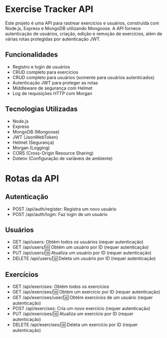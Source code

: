 # Exercise Tracker API

Este projeto é uma API para rastrear exercícios e usuários, construída com Node.js, Express e MongoDB utilizando Mongoose. A API fornece autenticação de usuários, criação, edição e remoção de exercícios, além de várias rotas protegidas por autenticação JWT.

## Funcionalidades

- Registro e login de usuários
- CRUD completo para exercícios
- CRUD completo para usuários (somente para usuários autenticados)
- Autenticação JWT para proteger as rotas
- Middleware de segurança com Helmet
- Log de requisições HTTP com Morgan

## Tecnologias Utilizadas

- Node.js
- Express
- MongoDB (Mongoose)
- JWT (JsonWebToken)
- Helmet (Segurança)
- Morgan (Logging)
- CORS (Cross-Origin Resource Sharing)
- Dotenv (Configuração de variáveis de ambiente)

# Rotas da API

## Autenticação
- POST /api/auth/register: Registra um novo usuário
- POST /api/auth/login: Faz login de um usuário

## Usuários
- GET /api/users: Obtém todos os usuários (requer autenticação)
- GET /api/users/:id: Obtém um usuário por ID (requer autenticação)
- PUT /api/users/:id: Atualiza um usuário por ID (requer autenticação)
- DELETE /api/users/:id: Deleta um usuário por ID (requer autenticação)

## Exercícios
- GET /api/exercises: Obtém todos os exercícios
- GET /api/exercises/:id: Obtém um exercício por ID (requer autenticação)
- GET /api/exercises/user/:id: Obtém exercícios de um usuário (requer autenticação)
- POST /api/exercises: Cria um novo exercício (requer autenticação)
- PUT /api/exercises/:id: Atualiza um exercício por ID (requer autenticação)
- DELETE /api/exercises/:id: Deleta um exercício por ID (requer autenticação)
